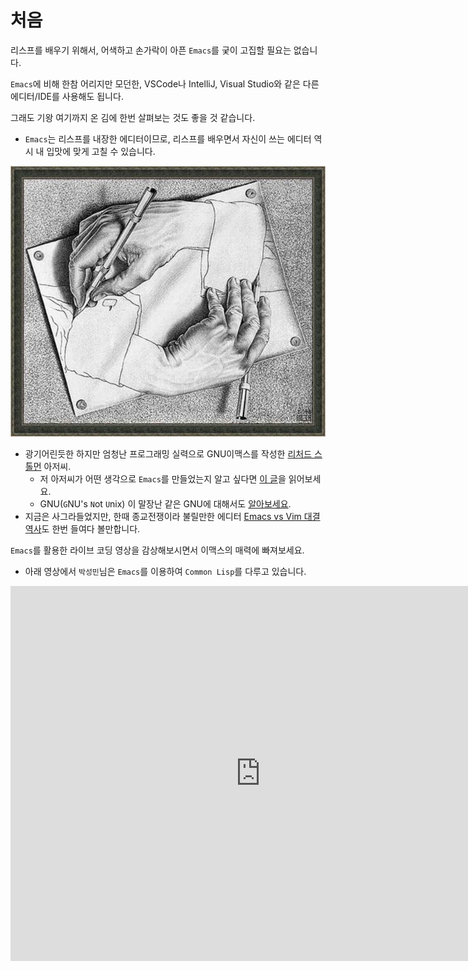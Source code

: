 # 처음

리스프를 배우기 위해서, 어색하고 손가락이 아픈 `Emacs`를 궂이 고집할 필요는 없습니다.

`Emacs`에 비해 한참 어리지만 모던한, VSCode나 IntelliJ, Visual Studio와 같은 다른 에디터/IDE를 사용해도 됩니다.

그래도 기왕 여기까지 온 김에 한번 살펴보는 것도 좋을 것 같습니다.

- `Emacs`는 리스프를 내장한 에디터이므로, 리스프를 배우면서 자신이 쓰는 에디터 역시 내 입맛에 맞게 고칠 수 있습니다.

![Drawing Hands](res/drawing_hands.jpg)

- 광기어린듯한 하지만 엄청난 프로그래밍 실력으로 GNU이맥스를 작성한 [리처드 스톨먼](https://ko.wikipedia.org/wiki/리처드_스톨먼) 아저씨.
  - 저 아저씨가 어떤 생각으로 `Emacs`를 만들었는지 알고 싶다면 [이 글](https://www.gnu.org/gnu/rms-lisp.html)을 읽어보세요.
  - GNU(`G`NU's `N`ot `U`nix) 이 말장난 같은 GNU에 대해서도 [알아보세요](https://www.gnu.org/).
- 지금은 사그라들었지만, 한때 종교전쟁이라 불릴만한 에디터 [Emacs vs Vim 대결 역사](https://en.wikipedia.org/wiki/Editor_war)도 한번 들여다 볼만합니다.


`Emacs`를 활용한 라이브 코딩 영상을 감상해보시면서 이맥스의 매력에 빠져보세요.

- 아래 영상에서 `박성민`님은 `Emacs`를 이용하여 `Common Lisp`를 다루고 있습니다.

<iframe width="800" height="600" src="https://www.youtube.com/embed/PqwuIfl-G1w?si=7lpcc1FphHXuo_d8" title="YouTube video player" frameborder="0" allow="accelerometer; autoplay; clipboard-write; encrypted-media; gyroscope; picture-in-picture; web-share" allowfullscreen></iframe>